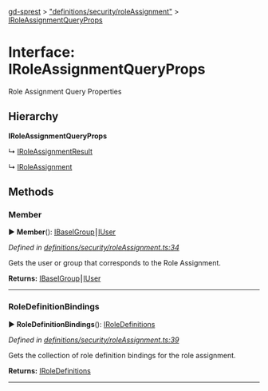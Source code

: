[gd-sprest](../README.md) > ["definitions/security/roleAssignment"](../modules/_definitions_security_roleassignment_.md) > [IRoleAssignmentQueryProps](../interfaces/_definitions_security_roleassignment_.iroleassignmentqueryprops.md)



# Interface: IRoleAssignmentQueryProps


Role Assignment Query Properties

## Hierarchy

**IRoleAssignmentQueryProps**

↳  [IRoleAssignmentResult](_definitions_security_roleassignment_.iroleassignmentresult.md)




↳  [IRoleAssignment](_definitions_security_roleassignment_.iroleassignment.md)









## Methods
<a id="member"></a>

###  Member

► **Member**(): [IBase](_definitions_lib_base_.ibase.md)[IGroup](_definitions_user_group_.igroup.md)⎮[IUser](_definitions_user_user_.iuser.md)




*Defined in [definitions/security/roleAssignment.ts:34](https://github.com/gunjandatta/sprest/blob/3de79f1/src/definitions/security/roleAssignment.ts#L34)*



Gets the user or group that corresponds to the Role Assignment.




**Returns:** [IBase](_definitions_lib_base_.ibase.md)[IGroup](_definitions_user_group_.igroup.md)⎮[IUser](_definitions_user_user_.iuser.md)





___

<a id="roledefinitionbindings"></a>

###  RoleDefinitionBindings

► **RoleDefinitionBindings**(): [IRoleDefinitions](_definitions_security_roledefinitions_.iroledefinitions.md)




*Defined in [definitions/security/roleAssignment.ts:39](https://github.com/gunjandatta/sprest/blob/3de79f1/src/definitions/security/roleAssignment.ts#L39)*



Gets the collection of role definition bindings for the role assignment.




**Returns:** [IRoleDefinitions](_definitions_security_roledefinitions_.iroledefinitions.md)





___



